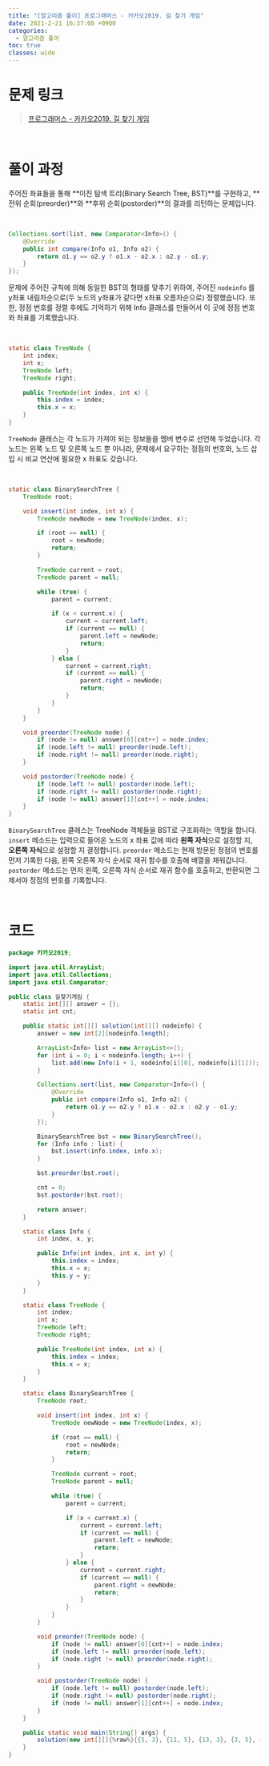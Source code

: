 ```yaml
---
title: "[알고리즘 풀이] 프로그래머스 - 카카오2019. 길 찾기 게임"
date: 2021-2-21 16:37:00 +0900
categories:
  - 알고리즘 풀이
toc: true
classes: wide
---
```


# 문제 링크

> [프로그래머스 - 카카오2019. 길 찾기 게임](https://programmers.co.kr/learn/courses/30/lessons/42892)

<br>

# 풀이 과정

주어진 좌표들을 통해 **이진 탐색 트리(Binary Search Tree, BST)**를 구현하고, **전위 순회(preorder)**와 **후위 순회(postorder)**의 결과를 리턴하는 문제입니다.

<br>

```java
Collections.sort(list, new Comparator<Info>() {
    @Override
    public int compare(Info o1, Info o2) {
        return o1.y == o2.y ? o1.x - o2.x : o2.y - o1.y;
    }
});
```

문제에 주어진 규칙에 의해 동일한 BST의 형태를 맞추기 위하여, 주어진 `nodeinfo` 를 y좌표 내림차순으로(두 노드의 y좌표가 같다면 x좌표 오름차순으로) 정렬했습니다. 또한, 정점 번호를 정렬 후에도 기억하기 위해 Info 클래스를 만들어서 이 곳에 정점 번호와 좌표를 기록했습니다.

<br>

```java
static class TreeNode {
    int index;
    int x;
    TreeNode left;
    TreeNode right;

    public TreeNode(int index, int x) {
        this.index = index;
        this.x = x;
    }
}
```

`TreeNode` 클래스는 각 노드가 가져야 되는 정보들을 멤버 변수로 선언해 두었습니다. 각 노드는 왼쪽 노드 및 오른쪽 노드 뿐 아니라, 문제에서 요구하는 정점의 번호와, 노드 삽입 시 비교 연산에 필요한 x 좌표도 갖습니다.

<br>

```java
static class BinarySearchTree {
    TreeNode root;

    void insert(int index, int x) {
        TreeNode newNode = new TreeNode(index, x);

        if (root == null) {
            root = newNode;
            return;
        }

        TreeNode current = root;
        TreeNode parent = null;

        while (true) {
            parent = current;

            if (x < current.x) {
                current = current.left;
                if (current == null) {
                    parent.left = newNode;
                    return;
                }
            } else {
                current = current.right;
                if (current == null) {
                    parent.right = newNode;
                    return;
                }
            }
        }
    }

    void preorder(TreeNode node) {
        if (node != null) answer[0][cnt++] = node.index;
        if (node.left != null) preorder(node.left);
        if (node.right != null) preorder(node.right);
    }

    void postorder(TreeNode node) {
        if (node.left != null) postorder(node.left);
        if (node.right != null) postorder(node.right);
        if (node != null) answer[1][cnt++] = node.index;
    }
}
```

`BinarySearchTree` 클래스는 TreeNode 객체들을 BST로 구조화하는 역할을 합니다. `insert` 메소드는 입력으로 들어온 노드의 x 좌표 값에 따라 **왼쪽 자식**으로 설정할 지, **오른쪽 자식**으로 설정할 지 결정합니다. `preorder` 메소드는 현재 방문된 정점의 번호를 먼저 기록한 다음, 왼쪽 오른쪽 자식 순서로 재귀 함수를 호출해 배열을 채워갑니다. `postorder` 메소드는 먼저 왼쪽, 오른쪽 자식 순서로 재귀 함수를 호출하고, 반환되면 그제서야 정점의 번호를 기록합니다.

<br>

# 코드

```java
package 카카오2019;

import java.util.ArrayList;
import java.util.Collections;
import java.util.Comparator;

public class 길찾기게임 {
    static int[][] answer = {};
    static int cnt;

    public static int[][] solution(int[][] nodeinfo) {
        answer = new int[2][nodeinfo.length];

        ArrayList<Info> list = new ArrayList<>();
        for (int i = 0; i < nodeinfo.length; i++) {
            list.add(new Info(i + 1, nodeinfo[i][0], nodeinfo[i][1]));
        }

        Collections.sort(list, new Comparator<Info>() {
            @Override
            public int compare(Info o1, Info o2) {
                return o1.y == o2.y ? o1.x - o2.x : o2.y - o1.y;
            }
        });

        BinarySearchTree bst = new BinarySearchTree();
        for (Info info : list) {
            bst.insert(info.index, info.x);
        }

        bst.preorder(bst.root);

        cnt = 0;
        bst.postorder(bst.root);

        return answer;
    }

    static class Info {
        int index, x, y;

        public Info(int index, int x, int y) {
            this.index = index;
            this.x = x;
            this.y = y;
        }
    }

    static class TreeNode {
        int index;
        int x;
        TreeNode left;
        TreeNode right;

        public TreeNode(int index, int x) {
            this.index = index;
            this.x = x;
        }
    }

    static class BinarySearchTree {
        TreeNode root;

        void insert(int index, int x) {
            TreeNode newNode = new TreeNode(index, x);

            if (root == null) {
                root = newNode;
                return;
            }

            TreeNode current = root;
            TreeNode parent = null;

            while (true) {
                parent = current;

                if (x < current.x) {
                    current = current.left;
                    if (current == null) {
                        parent.left = newNode;
                        return;
                    }
                } else {
                    current = current.right;
                    if (current == null) {
                        parent.right = newNode;
                        return;
                    }
                }
            }
        }

        void preorder(TreeNode node) {
            if (node != null) answer[0][cnt++] = node.index;
            if (node.left != null) preorder(node.left);
            if (node.right != null) preorder(node.right);
        }

        void postorder(TreeNode node) {
            if (node.left != null) postorder(node.left);
            if (node.right != null) postorder(node.right);
            if (node != null) answer[1][cnt++] = node.index;
        }
    }

    public static void main(String[] args) {
        solution(new int[][]{%raw%}{{5, 3}, {11, 5}, {13, 3}, {3, 5}, {6, 1}, {1, 3}, {8, 6}, {7, 2}, {2, 2}}{%endraw%});
    }
}
```